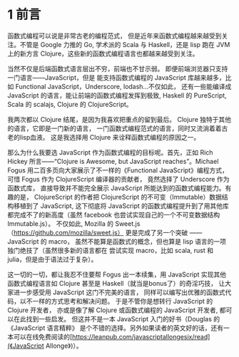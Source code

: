 # 1 前言

函数式编程可以说是非常古老的编程范式， 但是近年来函数式编程越来越受到关注。不管是 Google 力推的 Go, 学术派的 Scala 与 Haskell，还是 lisp 跑在 JVM 上的新方言 Clojure，这些新的函数式编程语言也都越来越受到关注。

当然不仅是后端函数式语言层出不穷，前端也不甘示弱。 即便前端浏览器只支持一门语言——JavaScript，但是 能支持函数式编程的 JavaScript 库越来越多，比如 Functional JavaScript，Underscore, lodash…不仅如此， 还有一些能编译成 JavaScript 的语言，能让前端的函数式编程发挥到极致, Haskell 的 PureScript, Scala 的 scalajs, Clojure 的 ClojureScript。

我两次都以 Clojure 结尾，是因为我喜欢把重点的留到最后。 Clojure 独特于其他的语言，它即是一门新的语言， 一门函数式编程范式的语言，同时又流淌着着古老的lisp血液。 这是我选择用 Clojure 来诠释函数式编程的原因之一。

那么为什么我要选 JavaScript 作为函数式编程的目标呢。首先，正如 Rich Hickey 所言——“Clojure is Awesome, but JavaScript reaches”。Michael Fogus 用二百多页向大家展示了不一样的《Functional JavaScript》编程方式， 可惜 Fogus 作为 ClojureScript 编译器的贡献者， 竟然选择了 Underscore 作为函数式库， 直接导致并不能完全展示 JavaScript 所能达到的函数式编程能力。有趣的是， ClojureScript 的作者把 ClojureScript 的不可变（Immutable）数据结构移植到了 JavaScript, 这下彻底将 JavaScript 的函数式编程提升到了用其他库都完成不了的新高度（虽然 facebook 也尝试实现自己的一个不可变数据结构 Immutable.js）。 不仅如此, Mozilla 的 Sweet.js（https://github.com/mozilla/sweet.js） 更是完成了另一个突破 —— JavaScript 的 macro， 虽然不能算是函数式的概念，但也算是 lisp 语言的一项独门绝技了（虽然很多新的语言都在 尝试实现 macro，比如 scala, rust 和 julia，但是由于语法过于复杂）。

这一切的一切，都让我忍不住要帮 Fogus 出一本续集，用 JavaScript 实现其他函数式编程语言如 Clojure 甚至是 Haskell（就当是bonus了）的奇淫巧技， 让大家进一步感受用 JavaScript 这门不完美的语言， 同样可以编写出优雅的函数式代码，以不一样的方式思考和解决问题。 于是不管你是想转行 JavaScript 的 Clojure 开发者， 亦或是像了解 Clojure 或函数式编程的 JavaScript 开发者, 都可以在此找到一些启发。 但这并不是一本 JavaScript 入门的好书（Douglas 的《JavaScript 语言精粹》 是个不错的选择。另外如果读者的英文好的话，还有一本可以在线免费阅读的[https://leanpub.com/javascriptallongesix/read](《JavaScript Allonge》)）。
